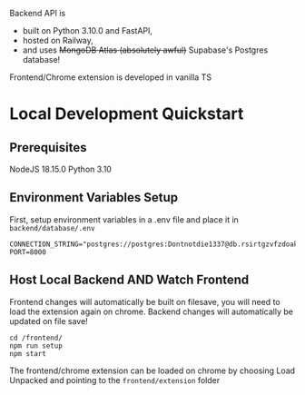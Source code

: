 Backend API is 
* built on Python 3.10.0 and FastAPI,
* hosted on Railway,
* and uses ~~MongoDB Atlas (absolutely awful)~~ Supabase's Postgres database!

Frontend/Chrome extension is developed in vanilla TS

# Local Development Quickstart
## Prerequisites
NodeJS 18.15.0
Python 3.10

## Environment Variables Setup
First, setup environment variables in a .env file and place it in `backend/database/.env`
```
CONNECTION_STRING="postgres://postgres:Dontnotdie1337@db.rsirtgzvfzdoakaajals.supabase.co:6543/postgres"
PORT=8000
```


## Host Local Backend AND Watch Frontend
Frontend changes will automatically be built on filesave, you will need to load the extension again on chrome.
Backend changes will automatically be updated on file save!
```
cd /frontend/
npm run setup
npm start
```
The frontend/chrome extension can be loaded on chrome by choosing Load Unpacked and pointing to the `frontend/extension` folder


